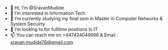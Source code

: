 - 👋 Hi, I’m @SravanMudide
- 👀 I’m interested in Information Tech
- 🌱 I’m currently studying my final sem in Master in Computer Networks & System Secuirty
- 💞️ I’m looking to for fulltime positions in IT 
- 📫 You can reach me on +447424049996 & Email : sravan.mudide76@gmail.com

<!---
SravanMudide/SravanMudide is a ✨ special ✨ repository because its `README.md` (this file) appears on your GitHub profile.
You can click the Preview link to take a look at your changes.
--->
